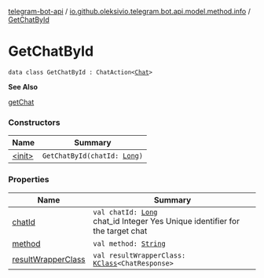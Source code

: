 [telegram-bot-api](../../index.md) / [io.github.oleksivio.telegram.bot.api.model.method.info](../index.md) / [GetChatById](./index.md)

# GetChatById

`data class GetChatById : ChatAction<`[`Chat`](../../io.github.oleksivio.telegram.bot.api.model.objects.std/-chat/index.md)`>`

**See Also**

[getChat](#)

### Constructors

| Name | Summary |
|---|---|
| [&lt;init&gt;](-init-.md) | `GetChatById(chatId: `[`Long`](https://kotlinlang.org/api/latest/jvm/stdlib/kotlin/-long/index.html)`)` |

### Properties

| Name | Summary |
|---|---|
| [chatId](chat-id.md) | `val chatId: `[`Long`](https://kotlinlang.org/api/latest/jvm/stdlib/kotlin/-long/index.html)<br>chat_id Integer Yes Unique identifier for the target chat |
| [method](method.md) | `val method: `[`String`](https://kotlinlang.org/api/latest/jvm/stdlib/kotlin/-string/index.html) |
| [resultWrapperClass](result-wrapper-class.md) | `val resultWrapperClass: `[`KClass`](https://kotlinlang.org/api/latest/jvm/stdlib/kotlin.reflect/-k-class/index.html)`<ChatResponse>` |
